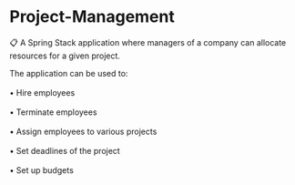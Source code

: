 # Project-Management
📋 A Spring Stack application where managers of a company can allocate resources for a given project.

The application can be used to: <br />  
• Hire employees <br />  
• Terminate employees <br />  
• Assign employees to various projects <br />  
• Set deadlines of the project <br />  
• Set up budgets <br />  
  
